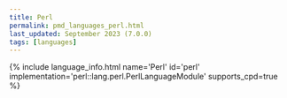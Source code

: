 ```yaml
---
title: Perl
permalink: pmd_languages_perl.html
last_updated: September 2023 (7.0.0)
tags: [languages]
---
```


{% include language_info.html name='Perl' id='perl' implementation='perl::lang.perl.PerlLanguageModule' supports_cpd=true %}
